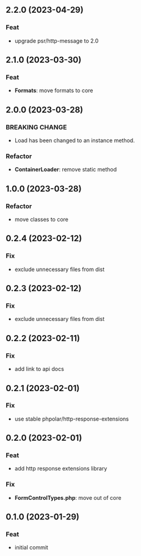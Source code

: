 ## 2.2.0 (2023-04-29)

### Feat

- upgrade psr/http-message to 2.0

## 2.1.0 (2023-03-30)

### Feat

- **Formats**: move formats to core

## 2.0.0 (2023-03-28)

### BREAKING CHANGE

- Load has been changed to an instance method.

### Refactor

- **ContainerLoader**: remove static method

## 1.0.0 (2023-03-28)

### Refactor

- move classes to core

## 0.2.4 (2023-02-12)

### Fix

- exclude unnecessary files from dist

## 0.2.3 (2023-02-12)

### Fix

- exclude unnecessary files from dist

## 0.2.2 (2023-02-11)

### Fix

- add link to api docs

## 0.2.1 (2023-02-01)

### Fix

- use stable phpolar/http-response-extensions

## 0.2.0 (2023-02-01)

### Feat

- add http response extensions library

### Fix

- **FormControlTypes.php**: move out of core

## 0.1.0 (2023-01-29)

### Feat

- initial commit

